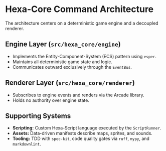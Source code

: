 # Hexa-Core Command Architecture

The architecture centers on a deterministic game engine and a decoupled renderer.

## Engine Layer (`src/hexa_core/engine`)

* Implements the Entity-Component-System (ECS) pattern using `esper`.
* Maintains all deterministic game state and logic.
* Communicates outward exclusively through the `EventBus`.

## Renderer Layer (`src/hexa_core/renderer`)

* Subscribes to engine events and renders via the Arcade library.
* Holds no authority over engine state.

## Supporting Systems

* **Scripting:** Custom Hexa-Script language executed by the `ScriptRunner`.
* **Assets:** Data-driven manifests describe maps, sprites, and sounds.
* **Tooling:** TDD with `spec-kit`, code quality gates via `ruff`, `mypy`, and `markdownlint`.
